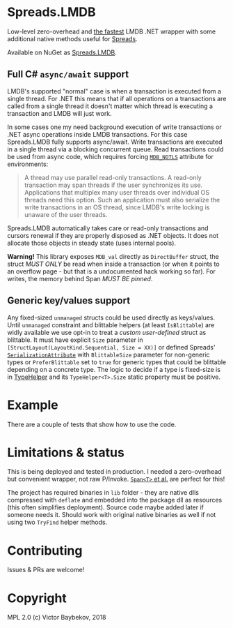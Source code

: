 # Spreads.LMDB

Low-level zero-overhead and [the fastest](https://github.com/Spreads/Spreads.LMDB/commit/4085dde649ef9ebb64310f2627299762dd62d5ce) LMDB .NET wrapper with some additional native 
methods useful for [Spreads](https://github.com/Spreads/).

Available on NuGet as [Spreads.LMDB](https://www.nuget.org/packages/Spreads.LMDB).

## Full C# `async/await` support

LMDB's supported "normal" case is when a transaction is executed from a single thread. For .NET this means 
that if all operations on a transactions are called from a single thread it doesn't matter which
thread is executing a transaction and LMDB will just work.

In some cases one my need background execution of write transactions or .NET async operations inside LMDB transactions. For this case Spreads.LMDB
fully supports async/await. Write transactions are executed in a single thread via a blocking concurrent queue. Read transactions could be used from async code, which requires forcing [`MDB_NOTLS`](http://www.lmdb.tech/doc/group__mdb.html#ga32a193c6bf4d7d5c5d579e71f22e9340) 
attribute for environments:

> A thread may use parallel read-only transactions. A read-only transaction may span threads if the user synchronizes its use. Applications that multiplex many user threads over individual OS threads need this option. Such an application must also serialize the write transactions in an OS thread, since LMDB's write locking is unaware of the user threads.

Spreads.LMDB automatically takes care or read-only transactions and cursors renewal 
if they are properly disposed as .NET objects. It does not allocate those 
objects in steady state (uses internal pools).

**Warning!** This library exposes `MDB_val` directly as `DirectBuffer` struct, the struct *MUST ONLY* be read when inside a transaction
(or when it points to an overflow page - but that is a undocumented hack working so far). For writes, 
the memory behind Span *MUST BE pinned*.

## Generic key/values support

Any fixed-sized `unmanaged` structs could be used directly as keys/values. Until `unmanaged`
constraint and blittable helpers (at least `IsBlittable`) are widly available we use
opt-in to treat a *custom user-defined* struct as blittable. It must have explicit `Size`
parameter in `[StructLayout(LayoutKind.Sequential, Size = XX)]` or defined Spreads' 
[`SerializationAttribute`](https://github.com/Spreads/Spreads/blob/master/src/Spreads.Core/Serialization/SerializationAttribute.cs)
with `BlittableSize` parameter for non-generic types or `PreferBlittable` set to `true`
for generic types that could be blittable depending on a concrete type. The logic to decide
if a type is fixed-size is in [TypeHelper<T>](https://github.com/Spreads/Spreads/blob/master/src/Spreads.Core/Serialization/TypeHelper.cs)
and its `TypeHelper<T>.Size` static property must be positive.


# Example

There are a couple of tests that show how to use the code.

# Limitations & status

This is being deployed and tested in production. I needed a zero-overhead but convenient wrapper,
not raw P/Invoke. [`Span<T>` et al.](https://msdn.microsoft.com/en-us/magazine/mt814808.aspx) are perfect
for this!

The project has required binaries in `lib` folder - they are native dlls compressed with 
`deflate` and embedded into the package dll as resources (this often simplifies deployment). 
Source code maybe added later if someone needs it. Should work with original native binaries as well
if not using two `TryFind` helper methods.

# Contributing

Issues & PRs are welcome!

# Copyright

MPL 2.0
(c) Victor Baybekov, 2018

